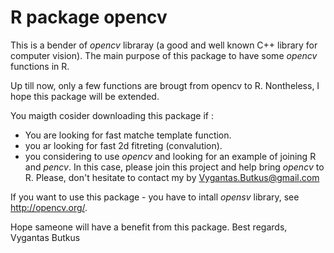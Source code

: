 R package opencv
===================

This is a bender of *opencv* libraray (a good and well known C++ library for computer vision).
The main purpose of this package to have some *opencv* functions in R.

Up till now, only a few functions are brougt from opencv to R. 
Nontheless, I hope this package will be extended.

You maigth cosider downloading this package if :

*  You are looking for fast matche template function. 
*  you ar looking for fast 2d fitreting (convalution). 
*  you considering to use *opencv* and looking for an example of joining R and *pencv*. 
In this case, please join this project and help bring *opencv* to R. Please, don't hesitate to contact my
by Vygantas.Butkus@gmail.com

If you want to use this package - you have to intall *opensv* library, see http://opencv.org/.

Hope sameone will have a benefit from this package.
Best regards,
Vygantas Butkus





